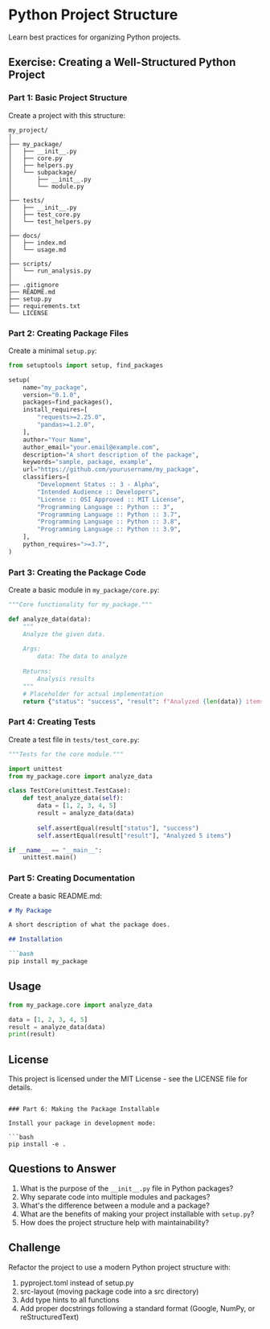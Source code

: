 # Python Project Structure

Learn best practices for organizing Python projects.

## Exercise: Creating a Well-Structured Python Project

### Part 1: Basic Project Structure

Create a project with this structure:

```
my_project/
│
├── my_package/
│   ├── __init__.py
│   ├── core.py
│   ├── helpers.py
│   └── subpackage/
│       ├── __init__.py
│       └── module.py
│
├── tests/
│   ├── __init__.py
│   ├── test_core.py
│   └── test_helpers.py
│
├── docs/
│   ├── index.md
│   └── usage.md
│
├── scripts/
│   └── run_analysis.py
│
├── .gitignore
├── README.md
├── setup.py
├── requirements.txt
└── LICENSE
```

### Part 2: Creating Package Files

Create a minimal `setup.py`:

```python
from setuptools import setup, find_packages

setup(
    name="my_package",
    version="0.1.0",
    packages=find_packages(),
    install_requires=[
        "requests>=2.25.0",
        "pandas>=1.2.0",
    ],
    author="Your Name",
    author_email="your.email@example.com",
    description="A short description of the package",
    keywords="sample, package, example",
    url="https://github.com/yourusername/my_package",
    classifiers=[
        "Development Status :: 3 - Alpha",
        "Intended Audience :: Developers",
        "License :: OSI Approved :: MIT License",
        "Programming Language :: Python :: 3",
        "Programming Language :: Python :: 3.7",
        "Programming Language :: Python :: 3.8",
        "Programming Language :: Python :: 3.9",
    ],
    python_requires=">=3.7",
)
```

### Part 3: Creating the Package Code

Create a basic module in `my_package/core.py`:

```python
"""Core functionality for my_package."""

def analyze_data(data):
    """
    Analyze the given data.
    
    Args:
        data: The data to analyze
        
    Returns:
        Analysis results
    """
    # Placeholder for actual implementation
    return {"status": "success", "result": f"Analyzed {len(data)} items"}
```

### Part 4: Creating Tests

Create a test file in `tests/test_core.py`:

```python
"""Tests for the core module."""

import unittest
from my_package.core import analyze_data

class TestCore(unittest.TestCase):
    def test_analyze_data(self):
        data = [1, 2, 3, 4, 5]
        result = analyze_data(data)
        
        self.assertEqual(result["status"], "success")
        self.assertEqual(result["result"], "Analyzed 5 items")

if __name__ == "__main__":
    unittest.main()
```

### Part 5: Creating Documentation

Create a basic README.md:

```markdown
# My Package

A short description of what the package does.

## Installation

```bash
pip install my_package
```

## Usage

```python
from my_package.core import analyze_data

data = [1, 2, 3, 4, 5]
result = analyze_data(data)
print(result)
```

## License

This project is licensed under the MIT License - see the LICENSE file for details.
```

### Part 6: Making the Package Installable

Install your package in development mode:

```bash
pip install -e .
```

## Questions to Answer

1. What is the purpose of the `__init__.py` file in Python packages?
2. Why separate code into multiple modules and packages?
3. What's the difference between a module and a package?
4. What are the benefits of making your project installable with `setup.py`?
5. How does the project structure help with maintainability?

## Challenge

Refactor the project to use a modern Python project structure with:
1. pyproject.toml instead of setup.py
2. src-layout (moving package code into a src directory)
3. Add type hints to all functions
4. Add proper docstrings following a standard format (Google, NumPy, or reStructuredText)
